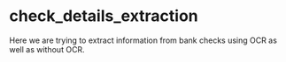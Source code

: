# check_details_extraction
Here we are trying to extract information from bank checks using OCR as well as without OCR. 

